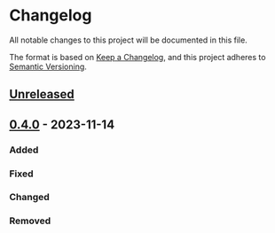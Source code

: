 # Changelog

All notable changes to this project will be documented in this file.

The format is based on [Keep a Changelog](https://keepachangelog.com/en/1.0.0/),
and this project adheres to [Semantic Versioning](https://semver.org/spec/v2.0.0.html).

## [Unreleased]

## [0.4.0] - 2023-11-14

### Added

### Fixed

### Changed

### Removed

[unreleased]: https://github.com/IslasGECI/nerd/compare/v0.4.0...HEAD
[0.4.0]: https://github.com/IslasGECI/nerd/compare/v0.3.0...v0.4.0
[0.0.1]: https://github.com/IslasGECI/nerd/releases/tag/v0.0.1
